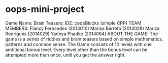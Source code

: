 # oops-mini-project
Game Name: Brain Teasers; IDE: codeBlocks (simple CPP)  TEAM MEMBERS:  Flancy Fernandes (2014010) Marisa Barreto (2014028) Mariza Rodrigues (2014029) Yadnya Phadke (2014064) ABOUT THE GAME: The game is a series of riddles and brain teasers based on simple mathematics, patterns and common sense. The Game consists of 10 levels with one additional bonus level.  Every level other than the bonus level can be attempted more than once, until you get the answer right.
